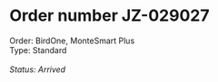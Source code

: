 # Order number JZ-029027
Order: BirdOne, MonteSmart Plus<br>
Type: Standard
<br><br>
<i>Status: Arrived</i>